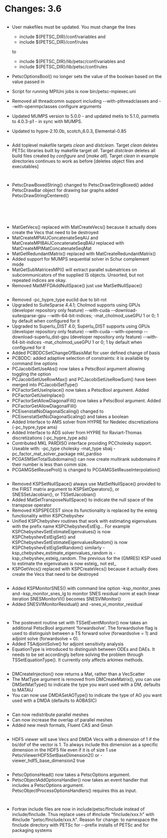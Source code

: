 # Changes: 3.6

```{rubric} General:
```

- User makefiles must be updated. You must change the lines

  - include \$\{PETSC_DIR}/conf/variables and
  - include \$\{PETSC_DIR}/conf/rules

  to

  - include \$\{PETSC_DIR}/lib/petsc/conf/variables and
  - include \$\{PETSC_DIR}/lib/petsc/conf/rules

- PetscOptionsBool() no longer sets the value of the boolean based
  on the value passed in

- Script for running MPIUni jobs is now bin/petsc-mpiexec.uni

- Removed all threadcomm support including --with-pthreadclasses and
  --with-openmpclasses configure arguments

- Updated MUMPS version to 5.0.0 - and updated metis to 5.1.0,
  parmetis to 4.0.3-p1 - in sync with MUMPS.

- Updated to hypre-2.10.0b, scotch_6.0.3, Elemental-0.85

```{rubric} Configure/Build:
```

- Add toplevel makefile targets *clean* and *distclean*. Target
  *clean* deletes PETSc libraries built by makefile target *all*.
  Target *distclean* deletes all build files created by *configure*
  and \[*make all*\]. Target *clean* in example directories continues
  to work as before [deletes object files and executables]

```{rubric} IS:
```

```{rubric} PetscDraw:
```

- PetscDrawBoxedString() changed to PetscDrawStringBoxed() added
  PetscDrawBar object for drawing bar graphs added
  PetscDrawStringCentered()

```{rubric} PF:
```

```{rubric} Vec:
```

```{rubric} VecScatter:
```

```{rubric} PetscSection:
```

```{rubric} Mat:
```

- MatGetVecs() replaced with MatCreateVecs() because it actually
  does create the Vecs that need to be destroyed
- MatCreateMPIAIJConcatenateSeqAIJ and
  MatCreateMPIBAIJConcatenateSeqBAIJ replaced with
  MatCreateMPIMatConcatenateSeqMat
- MatGetRedundantMatrix() replaced with MatCreateRedundantMatrix()
- Added support for MUMPS sequential solver in Schur complement mode
- MatGetSubMatricesMPI() will extract parallel submatrices on
  subcommunicators of the supplied IS objects. Unsorted, but not
  repeated indices are okay.
- Removed MatMFFDAddNullSpace() just use MatSetNullSpace()

```{rubric} PC:
```

- Removed -pc_hypre_type euclid due to bit-rot
- Upgraded to SuiteSparse 4.4.1; Cholmod supports using GPUs
  (developer repository only feature) --with-cuda
  --download-suitesparse-gpu --with-64-bit-indices;
  -mat_cholmod_useGPU 1 or 0; 1 by default when configured for it
- Upgraded to Superlu_DIST 4.0; Superlu_DIST supports using GPUs
  (developer repository only feature) --with-cuda --with-openmp
  --download-superlu_dist-gpu (developer repository only feature)
  --with-64-bit-indices -mat_cholmod_useGPU 1 or 0; 1 by default
  when configured for it
- Added PCBDDCSetChangeOfBasisMat for user defined change of basis
- PCBDDC: added adaptive selection of constraints: it is available
  by command line options
- PCJacobiSetUseAbs() now takes a PetscBool argument allowing
  toggling the option
- PCJacobiSetUseRowMax() and PCJacobiSetUseRowSum() have been merged
  into PCJacobiSetType()
- PCFactorSetUseInplace() now takes a PetscBool argument. Added
  PCFactorGetUseInplace()
- PCFactorSetAllowDiagonalFill() now takes a PetscBool argument.
  Added PCFactorGetAllowDiagonalFill()
- PCEisenstatNoDiagonalScaling() changed to
  PCEisenstatSetNoDiagonalScaling() and takes a boolean
- Added Interface to AMS solver from HYPRE for Nedelec
  discretizations (-pc_hypre_type ams)
- Added Interface to ADS solver from HYPRE for Raviart-Thomas
  discretizations (-pc_hypre_type ads)
- Contributed MKL PARDISO interface providing PCCholesky support.
  Useable with: -pc_type cholesky -mat_type sbaij
  -pc_factor_mat_solver_package mkl_pardiso
- PCGASMSetTotalSubdomains() can now create multirank subdomains if
  their number is less than comm size.
- PCGAMGSetReuseProl() is changed to PCGAMGSetReuseInterpolation()

```{rubric} KSP:
```

- Removed KSPSetNullSpace() always use MatSetNullSpace() provided to
  the FIRST matrix argument to KSPSetOperators(), or
  SNESSetJacobian(), or TSSetIJacobian()
- Added MatSetTransposeNullSpace() to indicate the null space of the
  transpose operator
- Removed KSPSPECEST since its functionality is replaced by the
  esteig functionality within KSPChebyshev
- Unified KSPChebyshev routines that work with estimating
  eigenvalues with the prefix name KSPChebyshevEstEig... For example
  KSPChebyshevSetEstimateEigenvalues() is now
  KSPChebyshevEstEigSet() and
  KSPChebyshevSetEstimateEigenvaluesRandom() is now
  KSPChebyshevEstEigSetRandom() similarly
  -ksp_chebyshev_estimate_eigenvalues_random is
  -ksp_chebyshev_esteig_random. The previous for the (GMRES) KSP
  used to estimate the eigenvalues is now esteig\_ not est\_
- KSPGetVecs() replaced with KSPCreateVecs() because it actually
  does create the Vecs that need to be destroyed

```{rubric} SNES:
```

- Added KSPMonitorSNES() with command line option -ksp_monitor_snes
  and -ksp_monitor_snes_lg to monitor SNES residual norm at each
  linear iteration SNESMonitorVI() becomes SNESVIMonitor()
- Added SNESVIMonitorResidual() and -snes_vi_monitor_residual

```{rubric} SNESLineSearch:
```

```{rubric} TS:
```

- The postevent routine set with TSSetEventMonitor() now takes an
  additional PetscBool argument 'forwardsolve'. The forwardsolve
  flag is used to distinguish between a TS forward solve
  (forwardsolve = 1) and adjoint solve (forwardsolve = 0).
- Added TSAdjointSolve() for adjoint sensitivity analysis
- EquationType is introduced to distinguish between ODEs and DAEs.
  It needs to be set accordingly before solving the problem through
  TSSetEquationType(). It currently only affects arkimex methods.

```{rubric} DM/DA:
```

- DMCreateInjection() now returns a Mat, rather than a VecScatter
- The MatType argument is removed from DMCreateMatrix(), you can use
  DMSetMatType() to indicate the type you want used with a DM,
  defaults to MATAIJ
- You can now use DMDASetAOType() to indicate the type of AO you
  want used with a DMDA (defaults to AOBASIC)

```{rubric} DMPlex:
```

- Can now redistribute parallel meshes
- Can now increase the overlap of parallel meshes
- Added new mesh formats, Fluent CAS and Gmsh

```{rubric} PetscViewer:
```

- HDF5 viewer will save Vecs and DMDA Vecs with a dimension of 1 if
  the bs/dof of the vector is 1. To always include this dimension as
  a specific dimension in the HDF5 file even if it is of size 1
  use PetscViewerHDF5SetBaseDimension2() or
  -viewer_hdf5_base_dimension2 true

```{rubric} SYS:
```

- PetscOptionsHead() now takes a PetscOptions argument.
- PetscObjectAddOptionsHandler() now takes an event handler that
  includes a PetscOptions argument.
  PetscObjectProcessOptionsHandlers() requires this as input.

```{rubric} AO:
```

```{rubric} Fortran:
```

- Fortran include files are now in include/petsc/finclude instead of
  include/finclude. Thus replace uses of #include "finclude/xxx.h"
  with #include "petsc/finclude/xxx.h". Reason for change: to
  namespace the finclude directory with PETSc for --prefix installs
  of PETSc and for packaging systems
